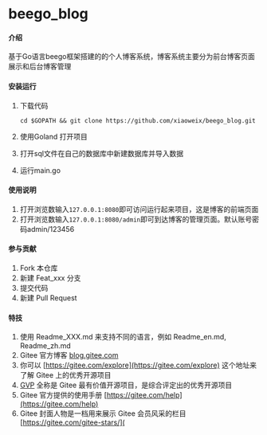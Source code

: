 # beego_blog

#### 介绍
基于Go语言beego框架搭建的的个人博客系统，博客系统主要分为前台博客页面展示和后台博客管理


#### 安装运行

1. 下载代码

   ```
   cd $GOPATH && git clone https://github.com/xiaoweix/beego_blog.git
   ```

2. 使用Goland 打开项目

3. 打开sql文件在自己的数据库中新建数据库并导入数据

4. 运行main.go

#### 使用说明

1. 打开浏览数输入`127.0.0.1:8080`即可访问运行起来项目，这是博客的前端页面
2. 打开浏览数输入`127.0.0.1:8080/admin`即可到达博客的管理页面。默认账号密码admin/123456

#### 参与贡献

1. Fork 本仓库
2. 新建 Feat_xxx 分支
3. 提交代码
4. 新建 Pull Request

#### 特技

1. 使用 Readme\_XXX.md 来支持不同的语言，例如 Readme\_en.md, Readme\_zh.md
2. Gitee 官方博客 [blog.gitee.com](https://blog.gitee.com)
3. 你可以 [https://gitee.com/explore](https://gitee.com/explore) 这个地址来了解 Gitee 上的优秀开源项目
4. [GVP](https://gitee.com/gvp) 全称是 Gitee 最有价值开源项目，是综合评定出的优秀开源项目
5. Gitee 官方提供的使用手册 [https://gitee.com/help](https://gitee.com/help)
6. Gitee 封面人物是一档用来展示 Gitee 会员风采的栏目 [https://gitee.com/gitee-stars/](
